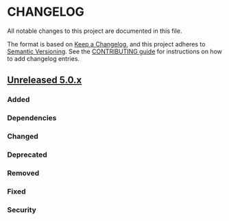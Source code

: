 # CHANGELOG

All notable changes to this project are documented in this file.

The format is based on [Keep a Changelog](https://keepachangelog.com/en/1.0.0/), and this project adheres to [Semantic Versioning](https://semver.org/spec/v2.0.0.html). See the [CONTRIBUTING guide](./CONTRIBUTING.md#Changelog) for instructions on how to add changelog entries.

## [Unreleased 5.0.x]

### Added

### Dependencies

### Changed

### Deprecated

### Removed

### Fixed

### Security

[Unreleased 5.0.x]: https://github.com/wazuh/wazuh-indexer-plugins/compare/main...main